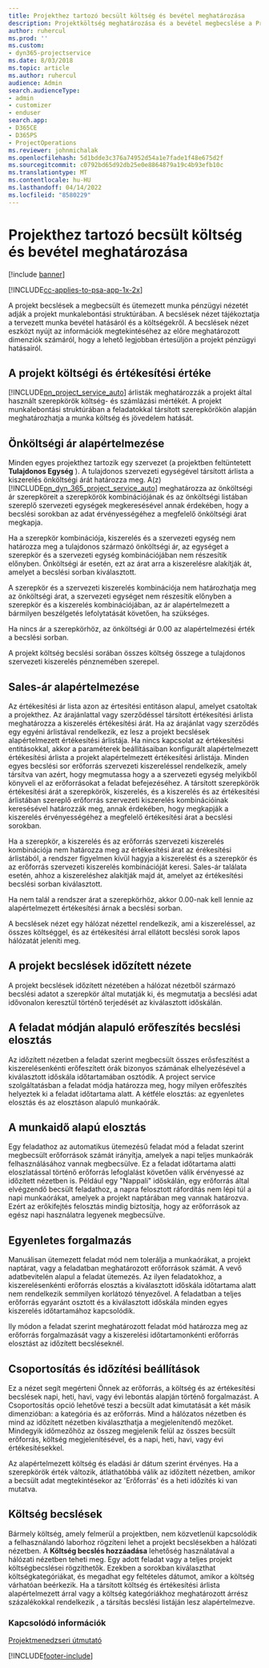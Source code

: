 ```yaml
---
title: Projekthez tartozó becsült költség és bevétel meghatározása
description: Projektköltség meghatározása és a bevétel megbecslése a Project Service szolgáltatásban
author: ruhercul
ms.prod: ''
ms.custom:
- dyn365-projectservice
ms.date: 8/03/2018
ms.topic: article
ms.author: ruhercul
audience: Admin
search.audienceType:
- admin
- customizer
- enduser
search.app:
- D365CE
- D365PS
- ProjectOperations
ms.reviewer: johnmichalak
ms.openlocfilehash: 5d1bdde3c376a74952d54a1e7fade1f48e675d2f
ms.sourcegitcommit: c0792bd65d92db25e0e8864879a19c4b93efb10c
ms.translationtype: MT
ms.contentlocale: hu-HU
ms.lasthandoff: 04/14/2022
ms.locfileid: "8580229"
---
```

# <a name="determine-project-cost-and-revenue-estimates"></a>Projekthez tartozó becsült költség és bevétel meghatározása 

[!include [banner](../includes/psa-now-project-operations.md)]

[!INCLUDE[cc-applies-to-psa-app-1x-2x](../includes/cc-applies-to-psa-app-1x-2x.md)]

A projekt becslések a megbecsült és ütemezett munka pénzügyi nézetét adják a projekt munkalebontási struktúrában. A becslések nézet tájékoztatja a tervezett munka bevétel hatásáról és a költségekről. A becslések nézet eszközt nyújt az információk megtekintéséhez az előre meghatározott dimenziók számáról, hogy a lehető legjobban értesüljön a projekt pénzügyi hatásairól.  
  
## <a name="cost-and-sales-value-of-the-project"></a>A projekt költségi és értékesítési értéke  
[!INCLUDE[pn_project_service_auto](../includes/pn-project-service-auto.md)] árlisták meghatározzák a projekt által használt szerepkörök költség- és számlázási mértékét. A projekt munkalebontási struktúrában a feladatokkal társított szerepkörökön alapján meghatározhatja a munka költség és jövedelem hatását.  
  
## <a name="cost-price-defaulting"></a>Önköltségi ár alapértelmezése  
Minden egyes projekthez tartozik egy szervezet (a projektben feltüntetett **Tulajdonos Egység** ). A tulajdonos szervezeti egységével társított árlista a kiszerelés önköltségi árát határozza meg. A(z) [!INCLUDE[pn_dyn_365_project_service_auto](../includes/pn-dyn-365-project-service-auto.md)] meghatározza az önköltségi ár szerepköreit a szerepkörök kombinációjának és az önköltségi listában szereplő szervezeti egységek megkeresésével annak érdekében, hogy a becslési sorokban az adat érvényességéhez a megfelelő önköltségi árat megkapja.  
  
Ha a szerepkör kombinációja, kiszerelés és a szervezeti egység nem határozza meg a tulajdonos származó önköltségi ár, az egységet a szerepkör és a szervezeti egység kombinációjában nem részesítik előnyben. Önköltségi ár esetén, ezt az árat arra a kiszerelésre alakítják át, amelyet a becslési sorban kiválasztott.  
  
A szerepkör és a szervezeti kiszerelés kombinációja nem határozhatja meg az önköltségi árat, a szervezeti egységet nem részesítik előnyben a szerepkör és a kiszerelés kombinációjában, az ár alapértelmezett a bármilyen beszélgetés lefolytatását követően, ha szükséges.  
  
 Ha nincs ár a szerepkörhöz, az önköltségi ár 0.00 az alapértelmezési érték a becslési sorban.  
  
 A projekt költség becslési sorában összes költség összege a tulajdonos szervezeti kiszerelés pénznemében szerepel.  
  
## <a name="sales-price-defaulting"></a>Sales-ár alapértelmezése  
Az értékesítési ár lista azon az értesítési entitáson alapul, amelyet csatoltak a projekthez. Az árajánlattal vagy szerződéssel társított értékesítési árlista meghatározza a kiszerelés értékesítési árát. Ha az árajánlat vagy szerződés egy egyéni árlistával rendelkezik, ez lesz a projekt becslések alapértelmezett értékesítési árlistája. Ha nincs kapcsolat az értékesítési entitásokkal, akkor a paraméterek beállításaiban konfigurált alapértelmezett értékesítési árlista a projekt alapértelmezett értékesítési árlistája. Minden egyes becslési sor erőforrás szervezeti kiszereléssel rendelkezik, amely társítva van azért, hogy megmutassa hogy a a szervezeti egység melyikből könyveli el az erőforrásokat a feladat befejezéséhez. A társított szerepkörök értékesítési árát a szerepkörök, kiszerelés, és a kiszerelés és az értékesítési árlistában szereplő erőforrás szervezeti kiszerelés kombinációinak keresésével határozzák meg, annak érdekében, hogy megkapják a kiszerelés érvényességéhez a megfelelő értékesítési árat a becslési sorokban.  
  
Ha a szerepkör, a kiszerelés és az erőforrás szervezeti kiszerelés kombinációja nem határozza meg az értékesítési árat az érékesítési árlistából, a rendszer figyelmen kívül hagyja a kiszerelést és a szerepkör és az erőforrás szervezeti kiszerelés kombinációját keresi. Sales-ár találata esetén, ahhoz a kiszereléshez alakítják majd át, amelyet az értékesítési becslési sorban kiválasztott.  
  
Ha nem talál a rendszer árat a szerepkörhöz, akkor 0.00-nak kell lennie az alapértelmezett értékesítési árnak a becslési sorban.  
  
A becslések nézet egy hálózat nézettel rendelkezik, ami a kiszereléssel, az összes költséggel, és az értékesítési árral ellátott becslési sorok lapos hálózatát jeleníti meg.  
  
## <a name="time-phased-view-of-project-estimates"></a>A projekt becslések időzített nézete  
A projekt becslések időzített nézetében a hálózat nézetből származó becslési adatot a szerepkör által mutatják ki, és megmutatja a becslési adat idővonalon keresztül történő terjedését az kiválasztott időskálán.  
  
## <a name="effort-estimate-allocation-based-on-task-mode"></a>A feladat módján alapuló erőfeszítés becslési elosztás  
Az időzített nézetben a feladat szerint megbecsült összes erősfeszítést a kiszerelésenkénti erőfeszített órák bizonyos számának elhelyezésével a kiválasztott időskála időtartamában osztódik. A project service szolgáltatásban a feladat módja határozza meg, hogy milyen erőfeszítés helyeztek ki a feladat időtartama alatt. A kétféle elosztás: az egyenletes elosztás és az elosztáson alapuló munkaórák. 
  
## <a name="work-hours-based-allocation"></a>A munkaidő alapú elosztás  
Egy feladathoz az automatikus ütemezésű feladat mód a feladat szerint megbecsült erőforrások számát irányítja, amelyek a napi teljes munkaórák felhasználásához vannak megbecsülve. Ez a feladat időtartama alatti eloszlatással történő erőforrás lefoglalást követően válik érvényessé az időzített nézetben is. Például egy "Nappali" időskálán, egy erőforrás által elvégzendő becsült feladathoz, a napra felosztott ráfordítás nem lépi túl a napi munkaórákat, amelyek a projekt naptárában meg vannak határozva. Ezért az erőkifejtés felosztás mindig biztosítja, hogy az erőforrások az egész napi használatra legyenek megbecsülve.  
  
## <a name="even-distribution"></a>Egyenletes forgalmazás  
Manuálisan ütemezett feladat mód nem tolerálja a munkaórákat, a projekt naptárat, vagy a feladatban meghatározott erőforrások számát. A vevő adatbevitelén alapul a feladat ütemezés. Az ilyen feladatokhoz, a kiszerelésenkénti erőforrás elosztás a kiválasztott időskála időtartama alatt nem rendelkezik semmilyen korlátozó tényezővel. A feladatban a teljes erőforrás egyaránt osztott és a kiválasztott időskála minden egyes kiszerelés időtartamához kapcsolódik.  
  
Ily módon a feladat szerint meghatározott feladat mód határozza meg az erőforrás forgalmazását vagy a kiszerelési időtartamonkénti erőforrás elosztást az időzített becsléseknél.  
  
## <a name="grouping-and-time-phasing-options"></a>Csoportosítás és időzítési beállítások  
Ez a nézet segít megérteni Önnek az erőforrás, a költség és az értékesítési becslések napi, heti, havi, vagy évi lebontás alapján történő forgalmazást. A Csoportosítás opció lehetővé teszi a becsült adat kimutatását a két másik dimenzióban: a kategória és az erőforrás. Mind a hálózatos nézetben és mind az időzített nézetben kiválaszthatja a megjelenítendő mezőket. Mindegyik időmezőhöz az összeg megjelenik felül az összes becsült erőforrás, költség megjelenítésével, és a napi, heti, havi, vagy évi értékesítésekkel.  
  
Az alapértelmezett költség és eladási ár dátum szerint érvényes. Ha a szerepkörök érték változik, átláthatóbbá válik az időzített nézetben, amikor a becsült adat megtekintésekor az 'Erőforrás' és a heti időzítés ki van mutatva.  
  
## <a name="expense-estimates"></a>Költség becslések  
Bármely költség, amely felmerül a projektben, nem közvetlenül kapcsolódik a felhasználandó laborhoz rögzíteni lehet a projekt becslésekben a hálózati nézetben. A **Költség becslés hozzáadása** lehetőség használatával a hálózati nézetben teheti meg. Egy adott feladat vagy a teljes projekt költségbecslései rögzíthetők. Ezekben a sorokban kiválaszthat költségkategóriákat, és megadhat egy feltételes dátumot, amikor a költség várhatóan beérkezik. Ha a társított költség és értékesítési árlista alapértelmezett árral vagy a költség kategóriákhoz meghatározott árrész százalékokkal rendelkezik , a társítás becslési listáján lesz alapértelmezve.  
  
### <a name="see-also"></a>Kapcsolódó információk  
 [Projektmenedzseri útmutató](../psa/project-manager-guide.md)


[!INCLUDE[footer-include](../includes/footer-banner.md)]
